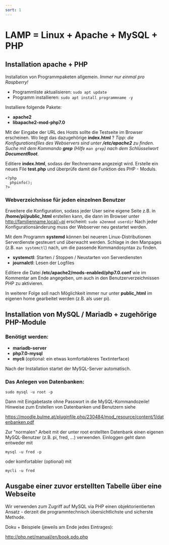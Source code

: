 ```yaml
---
sort: 1
---
```


# LAMP = Linux + Apache + MySQL + PHP
## Installation apache + PHP

Installation von Programmpaketen allgemein. _Immer nur einmal pro Raspberry!_

- Programmliste aktualisieren: `sudo apt update`
- Programm installieren: `sudo apt install programmname -y`

Installiere folgende Pakete:

- __apache2__
- __libapache2-mod-php7.0__

Mit der Eingabe der URL des Hosts sollte die Testseite im Browser erscheinen. Wo liegt das dazugehörige __index.html__ ? _Tipp: die Konfigurationsfiles des Webservers sind unter __/etc/apache2__  zu finden. Suche mit dem Kommando __grep__ (Hilfe `man grep`) nach dem Schlüsselwort __DocumentRoot__._

Editiere __index.html__, sodass der Rechnername angezeigt wird. Erstelle ein neues File __test.php__ und überprüfe damit die Funktion des PHP - Moduls.
```
<?php
  phpinfo();
?>
```
### Webverzeichnisse für jeden einzelnen Benutzer
Erweitere die Konfiguration, sodass jeder User seine eigene Seite z.B. in __/home/pi/public_html__ erstellen kann, die dann im Browser unter <http://familienname.local/~pi>
erscheint: `sudo a2enmod userdir` Nach jeder Konfigurationsänderung muss der Webserver neu gestartet werden.

Mit dem Programm __systemd__ können bei neueren Linux-Distributionen Serverdienste gesteuert und überwacht werden. Schlage in den Manpages (z.B. `man systemctl`) nach, um die passende Kommandosyntax zu finden.

- __systemctl__: Starten / Stoppen / Neustarten von Serverdiensten
- __journalctl__: Lesen der Logfiles

Editiere die Datei __/etc/apache2/mods-enabled/php7.0.conf__ wie im Kommentar am Ende angegeben, um auch in den Benutzerverzeichnissen PHP zu aktivieren.

In weiterer Folge soll nach Möglichkeit immer nur unter __public_html__ im eigenen home gearbeitet werden (z.B. als user pi).

## Installation von MySQL / Mariadb + zugehörige PHP-Module 
### Benötigt werden:

- __mariadb-server__
- __php7.0-mysql__
- __mycli__ (optional: ein etwas komfortableres Textinterface)

Nach der Installation startet der MySQL-Server automatisch.

### Das Anlegen von Datenbanken:

`sudo mysql -u root -p`

Dann mit Eingabetaste ohne Passwort in die MySQL-Kommandozeile!
Hinweise zum Erstellen von Datenbanken und Benutzern siehe

<https://moodle.bulme.at/pluginfile.php/230484/mod_resource/content/1/datenbanken.pdf>

Zur "normalen" Arbeit mit der unter root erstellten Datenbank einen eigenen MySQL-Benutzer (z.B. pi, fred, ...) verwenden. Einloggen geht dann entweder mit

`mysql -u fred -p`

oder komfortabler (optional) mit

`mycli -u fred`

## Ausgabe einer zuvor erstellten Tabelle über eine Webseite

Wir verwenden zum Zugriff auf MySQL via PHP einen objektorientierten Ansatz - derzeit die programmtechnisch übersichtlichste und sicherste Methode.

Doku + Beispiele (jeweils am Ende jedes Eintrages):

<http://php.net/manual/en/book.pdo.php>
